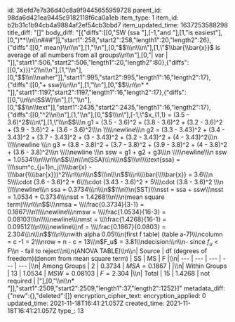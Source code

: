 id: 36efd7e7a36d40c8a9f9445655959728
parent_id: 98da6d421ea9445c9182118f6ca0a1eb
item_type: 1
item_id: b2b31c1b94cb4a9884af2ef54cb3bbd7
item_updated_time: 1637253588298
title_diff: "[]"
body_diff: "[{\"diffs\":[[0,\"SW (ssa \"],[-1,\"and \"],[1,\"is easiest\"],[0,\")**\\\n\\\n###\"]],\"start1\":258,\"start2\":258,\"length1\":20,\"length2\":26},{\"diffs\":[[0,\" mean}\\\n\\\n\"],[1,\"\\\n\"],[0,\"$$\\\n\\\n\"],[1,\"$\\\\bar{\\\\bar{x}}$ is average of all numbers from all groups\\\n\\\n\"],[0,\"| var | \"]],\"start1\":506,\"start2\":506,\"length1\":20,\"length2\":80},{\"diffs\":[[0,\"x}})^2\\\n\\\n\"],[1,\"\\\n\"],[0,\"$$\\\n\\\nwher\"]],\"start1\":995,\"start2\":995,\"length1\":16,\"length2\":17},{\"diffs\":[[0,\"+ ssw}\\\n\\\n\"],[1,\"\\\n\"],[0,\"$$\\\n\\\n* * \"]],\"start1\":1197,\"start2\":1197,\"length1\":16,\"length2\":17},{\"diffs\":[[0,\"\\\n\\\n(SSW)\\\n\"],[1,\"\\\n\"],[0,\"$$\\\n\\\\text\"]],\"start1\":2435,\"start2\":2435,\"length1\":16,\"length2\":17},{\"diffs\":[[0,\"^2\\\n\\\n\"],[1,\"\\\n\"],[0,\"$$\\\n\"],[-1,\"$x_{1,1} = (3.5 - 3.6)^2$\\\n\"],[1,\"\\\n$$\\\n g1 = (3.5 - 3.6)^2 + (3.8 - 3.6)^2 + (3.2 - 3.6)^2 + (3.9 - 3.6)^2 + (3.6 - 3.6)^2\\\n \\\\\newline\\\n g2 = (3.3 - 3.43)^2 + (3.4 - 3.43)^2 + (3.7 - 3.43)^2 + (3 - 3.43)^2 + (3.2 - 3.43)^2 + (4 - 3.43)^2\\\n \\\\\newline \\\n g3 = (3.8 - 3.8)^2 + (3.7 - 3.8)^2 + (3.9 - 3.8)^2 + (4 - 3.8)^2 + (3.6 - 3.8)^2\\\n \\\\\newline \\\n ssw = g1 + g2 + g3\\\n \\\\\newline\\\n ssw = 1.0534\\\n\\\n\\\n$$\\\n\\\n(SSA)\\\n\\\n$$\\\n\\\\text{ssa} = \\\\sum^c_{j=1}n_j(\\\\bar{x} - \\\\bar{\\\\bar{x}})^2\\\n\\\n\\\n$$\\\n\\\n$$\\\n\\\\bar{\\\\bar{x}} = 3.6\\\n  5\\\\cdot (3.6 - 3.6)^2 + 6\\\\cdot (3.43 - 3.6)^2 + 5\\\\cdot (3.8 - 3.6)^2 \\\n  \\\\\newline\\\n  ssa = 0.3734\\\n\\\n$$\\\n\\\n(SST)\\\nsst = ssa + ssw\\\nsst = 1.0534 + 0.3734\\\nsst = 1.4268\\\n\\\n(mean square term)\\\n\\\n$$\\\nmsa = \\\\frac{0.3734}{3-1} = 0.1867\\\n\\\\\newline\\\nmsw = \\\\frac{1.0534}{16-3} = 0.08103\\\n\\\\\newline\\\nmst = \\\\frac{1.4268}{16-1} = 0.09512\\\n\\\\\newline\\\nf = \\\\frac{0.1867}{0.0803} = 2.304\\\n\\\n$$\\\n\\\nwith alpha 0.05\\\n(first f table) (table a-7)\\\ncolumn = c -1 = 2\\\nrow = n - c = 13\\\n$F_u$ = 3.81\\\ndecision:\\\n\\\n- since $f_u$ < F\\\n    - fail to reject\\\n\\\n(ANOVA TABLE)\\\n\\\n| Source | df (degrees of freedom)(denom from mean square term) | SS  | MS  | F   |\\\n| --- | --- | --- | --- | --- |\\\n| Among Groups | 2   | 0.3734 | $MSA=0.1867$ |     |\\\n| Within Groups | 13  | 1.0534 | $MSW = 0.08103$ | $F= 2.304$ |\\\n| Total | 15  | 1.4268 | not required |     |\"],[0,\"\\\n\\\n* \"]],\"start1\":2509,\"start2\":2509,\"length1\":37,\"length2\":1252}]"
metadata_diff: {"new":{},"deleted":[]}
encryption_cipher_text: 
encryption_applied: 0
updated_time: 2021-11-18T16:41:21.057Z
created_time: 2021-11-18T16:41:21.057Z
type_: 13